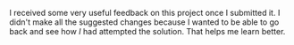 I received some very useful feedback on this project once I submitted it. I didn't make all the suggested changes because I wanted to be able to go back and see how *I* had attempted the solution. That helps me learn better.  
